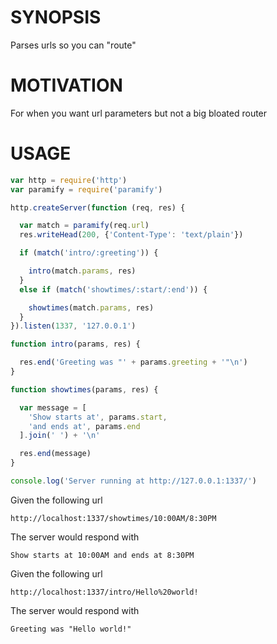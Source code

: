 # SYNOPSIS
Parses urls so you can "route"

# MOTIVATION
For when you want url parameters but not a big bloated router

# USAGE
```js
var http = require('http')
var paramify = require('paramify')

http.createServer(function (req, res) {

  var match = paramify(req.url)
  res.writeHead(200, {'Content-Type': 'text/plain'})

  if (match('intro/:greeting')) {

    intro(match.params, res)
  }
  else if (match('showtimes/:start/:end')) {

    showtimes(match.params, res)
  }
}).listen(1337, '127.0.0.1')

function intro(params, res) {

  res.end('Greeting was "' + params.greeting + '"\n')
}

function showtimes(params, res) {

  var message = [
    'Show starts at', params.start, 
    'and ends at', params.end
  ].join(' ') + '\n'

  res.end(message)
}

console.log('Server running at http://127.0.0.1:1337/')
```

Given the following url
```
http://localhost:1337/showtimes/10:00AM/8:30PM
```

The server would respond with
```
Show starts at 10:00AM and ends at 8:30PM
```

Given the following url
```
http://localhost:1337/intro/Hello%20world!
```

The server would respond with
```
Greeting was "Hello world!"
```
